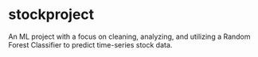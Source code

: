 # stockproject
An ML project with a focus on cleaning, analyzing, and utilizing a Random Forest Classifier to predict time-series stock data.
